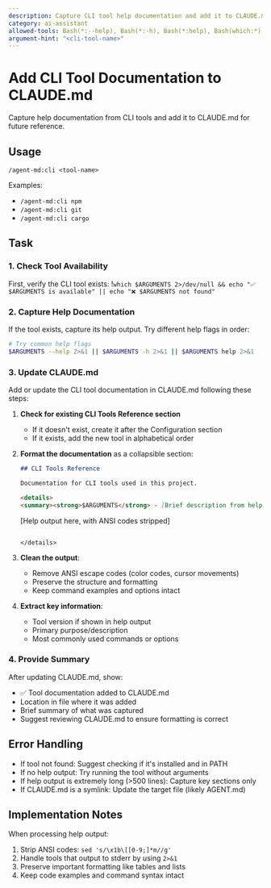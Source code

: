 ```yaml
---
description: Capture CLI tool help documentation and add it to CLAUDE.md for AI assistant reference
category: ai-assistant
allowed-tools: Bash(*:--help), Bash(*:-h), Bash(*:help), Bash(which:*), Bash(echo:*), Bash(sed:*), Edit, Read
argument-hint: "<cli-tool-name>"
---
```


# Add CLI Tool Documentation to CLAUDE.md

Capture help documentation from CLI tools and add it to CLAUDE.md for future reference.

## Usage
`/agent-md:cli <tool-name>`

Examples:
- `/agent-md:cli npm`
- `/agent-md:cli git`
- `/agent-md:cli cargo`

## Task

### 1. Check Tool Availability
First, verify the CLI tool exists:
!`which $ARGUMENTS 2>/dev/null && echo "✅ $ARGUMENTS is available" || echo "❌ $ARGUMENTS not found"`

### 2. Capture Help Documentation
If the tool exists, capture its help output. Try different help flags in order:

```bash
# Try common help flags
$ARGUMENTS --help 2>&1 || $ARGUMENTS -h 2>&1 || $ARGUMENTS help 2>&1
```

### 3. Update CLAUDE.md
Add or update the CLI tool documentation in CLAUDE.md following these steps:

1. **Check for existing CLI Tools Reference section**
   - If it doesn't exist, create it after the Configuration section
   - If it exists, add the new tool in alphabetical order

2. **Format the documentation** as a collapsible section:
   ```markdown
   ## CLI Tools Reference
   
   Documentation for CLI tools used in this project.
   
   <details>
   <summary><strong>$ARGUMENTS</strong> - [Brief description from help output]</summary>
   
   ```
   [Help output here, with ANSI codes stripped]
   ```
   
   </details>
   ```

3. **Clean the output**:
   - Remove ANSI escape codes (color codes, cursor movements)
   - Preserve the structure and formatting
   - Keep command examples and options intact

4. **Extract key information**:
   - Tool version if shown in help output
   - Primary purpose/description
   - Most commonly used commands or options

### 4. Provide Summary
After updating CLAUDE.md, show:
- ✅ Tool documentation added to CLAUDE.md
- Location in file where it was added
- Brief summary of what was captured
- Suggest reviewing CLAUDE.md to ensure formatting is correct

## Error Handling
- If tool not found: Suggest checking if it's installed and in PATH
- If no help output: Try running the tool without arguments
- If help output is extremely long (>500 lines): Capture key sections only
- If CLAUDE.md is a symlink: Update the target file (likely AGENT.md)

## Implementation Notes
When processing help output:
1. Strip ANSI codes: `sed 's/\x1b\[[0-9;]*m//g'`
2. Handle tools that output to stderr by using `2>&1`
3. Preserve important formatting like tables and lists
4. Keep code examples and command syntax intact